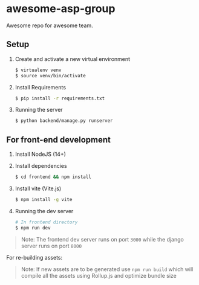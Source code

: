 # awesome-asp-group

Awesome repo for awesome team.

## Setup

1. Create and activate a new virtual environment

   ```bash
   $ virtualenv venv
   $ source venv/bin/activate
   ```

2. Install Requirements

   ```bash
   $ pip install -r requirements.txt
   ```

3. Running the server

   ```bash
   $ python backend/manage.py runserver
   ```

## For front-end development

1. Install NodeJS (14+)

2. Install dependencies

   ```bash
   $ cd frontend && npm install
   ```

3. Install vite (Vite.js)

   ```bash
   $ npm install -g vite
   ```

4. Running the dev server

   ```bash
   # In frontend directory
   $ npm run dev
   ```

> Note: The frontend dev server runs on port `3000` while the django server runs on port `8000`

For re-building assets:

> Note: If new assets are to be generated use `npm run build` which will compile all the assets using Rollup.js and optimize bundle size
